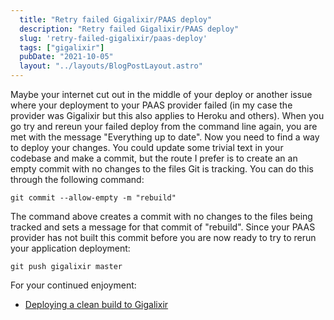 ```yaml
---
  title: "Retry failed Gigalixir/PAAS deploy"
  description: "Retry failed Gigalixir/PAAS deploy"
  slug: 'retry-failed-gigalixir/paas-deploy'
  tags: ["gigalixir"]
  pubDate: "2021-10-05"
  layout: "../layouts/BlogPostLayout.astro"
---
```


Maybe your internet cut out in the middle of your deploy or another issue where your deployment to your PAAS provider failed (in my case the provider was Gigalixir but this also applies to Heroku and others). When you go try and rereun your failed deploy from the command line again, you are met with the message "Everything up to date". Now you need to find a way to deploy your changes. You could update some trivial text in your codebase and make a commit, but the route I prefer is to create an an empty commit with no changes to the files Git is tracking. You can do this through the following command:

```
git commit --allow-empty -m "rebuild"
```

The command above creates a commit with no changes to the files being tracked and sets a message for that commit of "rebuild". Since your PAAS provider has not built this commit before you are now ready to try to rerun your application deployment:

```
git push gigalixir master
```

For your continued enjoyment:
- [Deploying a clean build to Gigalixir](https://tinytechtuts.com/2020-gigalixir-deploy-no-cache/)
